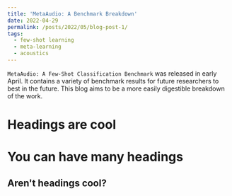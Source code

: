 ```yaml
---
title: 'MetaAudio: A Benchmark Breakdown'
date: 2022-04-29
permalink: /posts/2022/05/blog-post-1/
tags:
  - few-shot learning
  - meta-learning
  - acoustics 
---
```


`MetaAudio: A Few-Shot Classification Benchmark` was released in early April. It contains a variety of benchmark results for future researchers to best in the future. This blog aims to be a more easily digestible breakdown of the work. 

Headings are cool
======

You can have many headings
======

Aren't headings cool?
------
